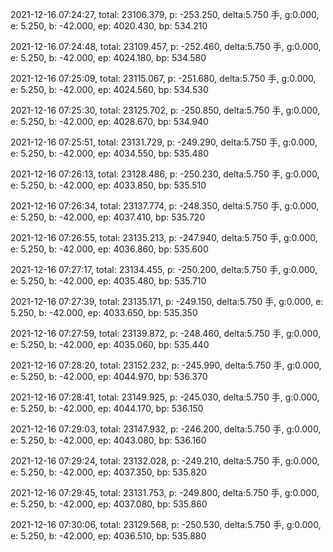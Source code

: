 2021-12-16 07:24:27, total: 23106.379, p: -253.250, delta:5.750 手, g:0.000, e: 5.250, b: -42.000, ep: 4020.430, bp: 534.210

2021-12-16 07:24:48, total: 23109.457, p: -252.460, delta:5.750 手, g:0.000, e: 5.250, b: -42.000, ep: 4024.180, bp: 534.580

2021-12-16 07:25:09, total: 23115.067, p: -251.680, delta:5.750 手, g:0.000, e: 5.250, b: -42.000, ep: 4024.560, bp: 534.530

2021-12-16 07:25:30, total: 23125.702, p: -250.850, delta:5.750 手, g:0.000, e: 5.250, b: -42.000, ep: 4028.670, bp: 534.940

2021-12-16 07:25:51, total: 23131.729, p: -249.290, delta:5.750 手, g:0.000, e: 5.250, b: -42.000, ep: 4034.550, bp: 535.480

2021-12-16 07:26:13, total: 23128.486, p: -250.230, delta:5.750 手, g:0.000, e: 5.250, b: -42.000, ep: 4033.850, bp: 535.510

2021-12-16 07:26:34, total: 23137.774, p: -248.350, delta:5.750 手, g:0.000, e: 5.250, b: -42.000, ep: 4037.410, bp: 535.720

2021-12-16 07:26:55, total: 23135.213, p: -247.940, delta:5.750 手, g:0.000, e: 5.250, b: -42.000, ep: 4036.860, bp: 535.600

2021-12-16 07:27:17, total: 23134.455, p: -250.200, delta:5.750 手, g:0.000, e: 5.250, b: -42.000, ep: 4035.480, bp: 535.710

2021-12-16 07:27:39, total: 23135.171, p: -249.150, delta:5.750 手, g:0.000, e: 5.250, b: -42.000, ep: 4033.650, bp: 535.350

2021-12-16 07:27:59, total: 23139.872, p: -248.460, delta:5.750 手, g:0.000, e: 5.250, b: -42.000, ep: 4035.060, bp: 535.440

2021-12-16 07:28:20, total: 23152.232, p: -245.990, delta:5.750 手, g:0.000, e: 5.250, b: -42.000, ep: 4044.970, bp: 536.370

2021-12-16 07:28:41, total: 23149.925, p: -245.030, delta:5.750 手, g:0.000, e: 5.250, b: -42.000, ep: 4044.170, bp: 536.150

2021-12-16 07:29:03, total: 23147.932, p: -246.200, delta:5.750 手, g:0.000, e: 5.250, b: -42.000, ep: 4043.080, bp: 536.160

2021-12-16 07:29:24, total: 23132.028, p: -249.210, delta:5.750 手, g:0.000, e: 5.250, b: -42.000, ep: 4037.350, bp: 535.820

2021-12-16 07:29:45, total: 23131.753, p: -249.800, delta:5.750 手, g:0.000, e: 5.250, b: -42.000, ep: 4037.080, bp: 535.860

2021-12-16 07:30:06, total: 23129.568, p: -250.530, delta:5.750 手, g:0.000, e: 5.250, b: -42.000, ep: 4036.510, bp: 535.880